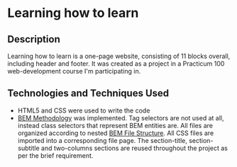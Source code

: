 # Learning how to learn

## Description
Learning how to learn is a one-page website, consisting of 11 blocks overall, including header and footer. It was created as a project in a Practicum 100 web-development course I'm participating in. 

## Technologies and Techniques Used
* HTML5 and CSS were used to write the code
* [BEM Methodology](https://en.bem.info/) was implemented. Tag selectors are not used at all, instead class selectors that represent BEM entities are. All files are organized according to nested [BEM File Structure](https://en.bem.info/methodology/quick-start/#file-structure). All CSS files are imported into a corresponding file page. The section-title, section-subtitle and two-columns sections are reused throughout the project as per the brief requirement. 
